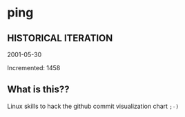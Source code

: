 # ping

## HISTORICAL ITERATION
2001-05-30

Incremented: 1458

## What is this?? 
Linux skills to hack the github commit visualization chart `;-)`
